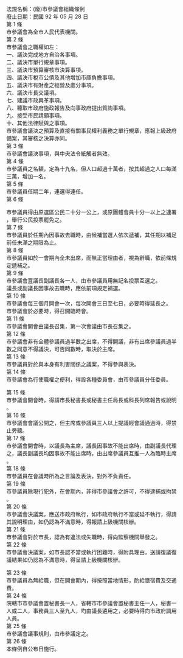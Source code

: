 法規名稱：(廢)市參議會組織條例  
廢止日期：民國 92 年 05 月 28 日  
第 1 條  
市參議會為全市人民代表機關。  
第 2 條  
市參議會之職權如左：  
一、議決完成地方自治各事項。  
二、議決市單行規章事項。  
三、議決市預算審核市決算事項。  
四、議決市稅市公債及其他增加市庫負擔事項。  
五、議決市有財產之經營及處分事項。  
六、議決市長交議項。  
七、建議市政興革事項。  
八、聽取市政府施政報告及向事政府提出質詢事項。  
九、接受市民請願事項。  
十、其他法律賦與之事項。  
市參議會議決之預算及直接有關事民權利義務之單行規章，應報上級政府  
備案，其審核之決算亦同。  
第 3 條  
市參議會議決事項，與中央法令紙觸者無效。  
第 4 條  
市參議員之名額，定為十九名，但人口超過十萬者，按其超過之人口每滿  
三萬，增加一名。  
第 5 條  
市參議員任期二年，連選得連任。  
第 6 條  


市參議員得由原選區公民二十分一公上，或原團體會員十分一以上之連署  
，舉行公民投票罷免之。  
第 7 條  
市參議員於任期內因事故去職時，由候補當選人依次遞補，其任期以補足  
前任未滿之期限為止。  
第 8 條  
市參議員如於一會期內全未出席，而無正當理由者，視為辭職，依前條規  
定遞補之。  
第 9 條  
市參議會罝議長副議長各一人，由市參議員用無記名投票互選之。  
議長或副議長因事故去職時，應依前項規定補選。  
第 10 條  
市參議會每三個月開會一次，每次開會三日至七日，必要時得延長之。  
市參議會於必要時，得召開臨時會。  
第 11 條  
市參議會開會由議長召集，第一次會議由市長召集之。  
第 12 條  
市參議會非有全體參議員過半數之出席，不得開議，非有出席參議員過半  
數之同意不得議決，可否同數時，取決於主席。  
第 13 條  
市參議員對於與本身有利害關係之議案，不得參與表決。  
第 14 條  
市參議會為行使職權之便利，得設各種委員會，由市參議員分任委員。  


第 15 條  
市參議會開會時，得請市長秘書長或秘書主任局長或科長列席報告或說明  
。  
第 16 條  
市參議會會議公開之，但主席或參議員三人以上提議經會議通過時，得禁  
止旁聽。  
第 17 條  
市參議會開會時，以議長為主席，議長因事故不能出席時，由副議長代理  
之，議長副議長均因事故不能出席時，由出席參議員互推一人為臨時主席  
。  
第 18 條  
市參議員在會議時所為之言論及表決，對外不負責任。  
第 19 條  
市參議員除現行犯外，在會期內，非得市參議會之許可，不得逮捕或拘禁  
。  
第 20 條  
市參議會決議案，應送市政府執行，如市政府執行不當或延不執行，得請  
其說明理由，如仍認為不滿意時，得報請上級機關核辦。  
第 21 條  
市參議會對於市長，認為有違法或失職時，得向監察機關舉發之。  
第 22 條  
市參議會決議案，如市長認不當或執行困難時，得附具理由，送請復議復  
議結果如仍認為不滿意時，得呈請上級機關核辦。  


第 23 條  
市參議員為無給職，但在開會期內，得按照當地情形，酌給膳宿費及交通  
費。  
第 24 條  
院轄市市參議會置秘書長一人，省轄市市參議會置秘書主任一人，秘書一  
人或二人，事務員三人至九人，均由議長遴用之，必要時得向市政府調用  
人員。  
第 25 條  
市參議會議事規則，由市參議定之。  
第 26 條  
本條例自公布日施行。  


